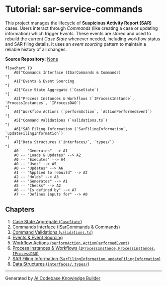 # Tutorial: sar-service-commands

This project manages the lifecycle of **Suspicious Activity Report (SAR)** cases.
Users interact through *Commands* (like creating a case or updating information) which trigger *Events*.
These events are stored and used to rebuild the current *Case State* whenever needed, including workflow status and SAR filing details.
It uses an *event sourcing* pattern to maintain a reliable history of all changes.


**Source Repository:** [None](None)

```mermaid
flowchart TD
    A0["Commands Interface (ISarCommands & Commands)
"]
    A1["Events & Event Sourcing
"]
    A2["Case State Aggregate (`CaseState`)
"]
    A3["Process Instances & Workflows (`IProcessInstance`, `ProcessInstances`, `IProcessDAO`)
"]
    A4["Workflow Actions (`performAction`, `ActionPerformedEvent`)
"]
    A5["Command Validations (`validations.ts`)
"]
    A6["SAR Filing Information (`SarFilingInformation`, `updateFilingInformation`)
"]
    A7["Data Structures (`interfaces/`, `types/`)
"]
    A0 -- "Generates" --> A1
    A0 -- "Loads & Updates" --> A2
    A0 -- "Executes" --> A4
    A0 -- "Uses" --> A5
    A0 -- "Updates" --> A6
    A1 -- "Applied to rebuild" --> A2
    A2 -- "Holds" --> A3
    A4 -- "Generates" --> A1
    A5 -- "Checks" --> A2
    A6 -- "Is defined by" --> A7
    A7 -- "Defines inputs for" --> A0
```

## Chapters

1. [Case State Aggregate (`CaseState`)
](01_case_state_aggregate___casestate___.md)
2. [Commands Interface (ISarCommands & Commands)
](02_commands_interface__isarcommands___commands__.md)
3. [Command Validations (`validations.ts`)
](03_command_validations___validations_ts___.md)
4. [Events & Event Sourcing
](04_events___event_sourcing_.md)
5. [Workflow Actions (`performAction`, `ActionPerformedEvent`)
](05_workflow_actions___performaction____actionperformedevent___.md)
6. [Process Instances & Workflows (`IProcessInstance`, `ProcessInstances`, `IProcessDAO`)
](06_process_instances___workflows___iprocessinstance____processinstances____iprocessdao___.md)
7. [SAR Filing Information (`SarFilingInformation`, `updateFilingInformation`)
](07_sar_filing_information___sarfilinginformation____updatefilinginformation___.md)
8. [Data Structures (`interfaces/`, `types/`)
](08_data_structures___interfaces_____types____.md)


---

Generated by [AI Codebase Knowledge Builder](https://github.com/The-Pocket/Tutorial-Codebase-Knowledge)